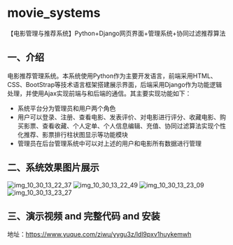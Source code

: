 # movie_systems
【电影管理与推荐系统】Python+Django网页界面+管理系统+协同过滤推荐算法

## 一、介绍
电影推荐管理系统。本系统使用Python作为主要开发语言，前端采用HTML、CSS、BootStrap等技术语言框架搭建展示界面，后端采用Django作为功能逻辑处理，并使用Ajax实现前端与和后端的通信。其主要实现功能如下：

- 系统平台分为管理员和用户两个角色
- 用户可以登录、注册、查看电影、发表评价、对电影进行评分、收藏电影、购买影票、查看收藏、个人定单、个人信息编辑、充值、协同过滤算法实现个性化推荐、影票排行柱状图显示等功能模块
- 管理员在后台管理系统中可以对上述的用户和电影所有数据进行管理

## 二、系统效果图片展示
![img_10_30_13_22_37](https://github.com/user-attachments/assets/e58c9501-45b0-4cde-8fd3-b234f2792d5f)
![img_10_30_13_22_49](https://github.com/user-attachments/assets/0efe532e-afe6-4b42-a7d2-f90e31bba7ec)
![img_10_30_13_23_09](https://github.com/user-attachments/assets/af92d34d-fba9-4755-8fa9-9b6816237a70)
![img_10_30_13_23_27](https://github.com/user-attachments/assets/b3410ab1-2b62-4e60-959f-b52d906134d6)

## 三、演示视频 and 完整代码 and 安装
地址：https://www.yuque.com/ziwu/yygu3z/ldl9pxv1huykemwh
